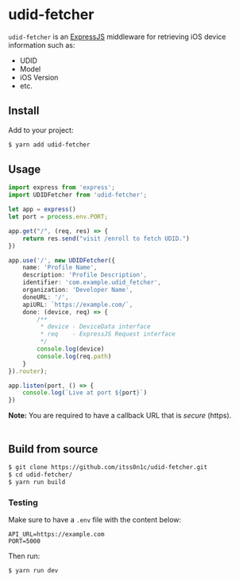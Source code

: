 # udid-fetcher
`udid-fetcher` is an [ExpressJS](https://github.com/expressjs/express) middleware for retrieving iOS device information such as:
- UDID
- Model
- iOS Version
- etc.

## Install
Add to your project:
```bash
$ yarn add udid-fetcher
```

## Usage
```ts
import express from 'express';
import UDIDFetcher from 'udid-fetcher';

let app = express()
let port = process.env.PORT;

app.get("/", (req, res) => {
	return res.send("visit /enroll to fetch UDID.")
})

app.use('/', new UDIDFetcher({
	name: 'Profile Name',
	description: 'Profile Description',
	identifier: 'com.example.udid_fetcher',
	organization: 'Developer Name',
	doneURL: '/',
	apiURL: `https://example.com/`,
	done: (device, req) => {
		/**
		 * device - DeviceData interface
		 * req    - ExpressJS Request interface
		 */
		console.log(device)
		console.log(req.path)
	}
}).router);

app.listen(port, () => {
	console.log(`Live at port ${port}`)
})
```

**Note:** You are required to have a callback URL that is *secure* (https). 
<br><br>



## Build from source
```bash
$ git clone https://github.com/itss0n1c/udid-fetcher.git
$ cd udid-fetcher/
$ yarn run build
```

### Testing
Make sure to have a `.env` file with the content below:
```
API_URL=https://example.com
PORT=5000
```

Then run:
```bash
$ yarn run dev
```
